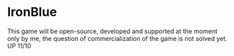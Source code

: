 # IronBlue

This game will be open-source, developed and supported at the moment only by me, the question of commercialization of the game is not solved yet.
UP 11/10